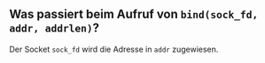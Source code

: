 Was passiert beim Aufruf von ``bind(sock_fd, addr, addrlen)``?
---

Der Socket ``sock_fd`` wird die Adresse in ``addr`` zugewiesen.